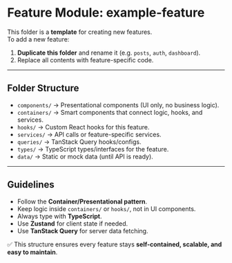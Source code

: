 # Feature Module: example-feature

This folder is a **template** for creating new features.  
To add a new feature:

1. **Duplicate this folder** and rename it (e.g. `posts`, `auth`, `dashboard`).
2. Replace all contents with feature-specific code.

---

## Folder Structure

- `components/` → Presentational components (UI only, no business logic).
- `containers/` → Smart components that connect logic, hooks, and services.
- `hooks/` → Custom React hooks for this feature.
- `services/` → API calls or feature-specific services.
- `queries/` → TanStack Query hooks/configs.
- `types/` → TypeScript types/interfaces for the feature.
- `data/` → Static or mock data (until API is ready).

---

## Guidelines

- Follow the **Container/Presentational pattern**.
- Keep logic inside `containers/` or `hooks/`, not in UI components.
- Always type with **TypeScript**.
- Use **Zustand** for client state if needed.
- Use **TanStack Query** for server data fetching.

✅ This structure ensures every feature stays **self-contained, scalable, and easy to maintain**.
